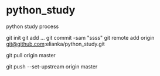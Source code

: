 # python_study
python study process

git init
git add ...
git commit -sam "ssss"
git remote add origin git@github.com:elianka/python_study.git

git pull origin master

git push --set-upstream origin master
